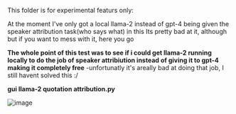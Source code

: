 This folder is for experimental featurs only:

At the moment I've only got a local llama-2 instead of gpt-4 being given the speaker attribution task(who says what) in this
Its pretty bad at it, although but if you want to mess with it, here you go

**The whole point of this test was to see if i could get llama-2 running locally to do the job of speaker attribiution instead of giving it to gpt-4 making it completely free**
-unfortunatly it's areally bad at doing that job, I still havent solved this :/

**gui llama-2 quotation attribution.py**

![image](https://github.com/DrewThomasson/VoxNovel/assets/126999465/559f8d53-e360-4f83-bcf9-fe751302fe9d)
